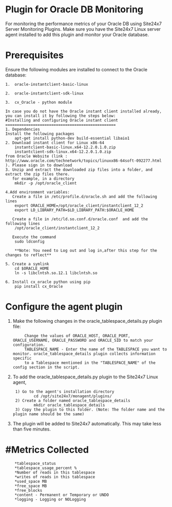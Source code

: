 Plugin for Oracle DB Monitoring
=====================================

For monitoring the performance metrics of your Oracle DB using Site24x7 Server Monitoring Plugins. Make sure you have the Site24x7 Linux server agent installed to add this plugin and monitor your Oracle database.
  

Prerequisites
=============

Ensure the following modules are installed to connect to the Oracle database:
    
    1. 	oracle-instantclient-basic-linux
	
	2.	oracle-instantclient-sdk-linux
	
    3.  cx_Oracle - python module
	
	In case you do not have the Oracle instant client installed already, you can install it by following the steps below:
	#Installing and configuring Oracle instant client
	================================================
	1. Dependencies
	Install the following packages
		apt-get install python-dev build-essential libaio1
	2. Download instant client for Linux x86-64 
		instantclient-basic-linux.x64-12.2.0.1.0.zip
		instantclient-sdk-linux.x64-12.2.0.1.0.zip  
	from Oracle Website (link : http://www.oracle.com/technetwork/topics/linuxx86-64soft-092277.html ). Please sign in to download
	3. Unzip and extract the downloaded zip files into a folder, and extract the zip files there.
	   for example, in a directory 
		mkdir -p /opt/oracle_client 
		
	4.Add environment variables:
   	   Create a file in /etc/profile.d/oracle.sh and add the following lines
		export ORACLE_HOME=/opt/oracle_client/instantclient_12_2
		export LD_LIBRARY_PATH=$LD_LIBRARY_PATH:$ORACLE_HOME
		
	   Create a file in /etc/ld.so.conf.d/oracle.conf  and add the following lines
		/opt/oracle_client/instantclient_12_2
	   	
	   Execute the command
		sudo ldconfig
		
		**Note: You need to Log out and log in,after this step for the changes to reflect**

	5. Create a symlink 
		cd $ORACLE_HOME
		ln -s libclntsh.so.12.1 libclntsh.so
		
	6. Install cx_oracle python using pip
		pip install cx_Oracle

Configure the agent plugin
==========================
 
1. Make the following changes in the oracle_tablespace_details.py plugin file:
            
            Change the values of ORACLE_HOST, ORACLE_PORT, ORACLE_USERNAME, ORACLE_PASSWORD and ORACLE_SID to match your configuration.
            TABLESPACE_NAME - Enter the name of the TABLESPACE you want to monitor. oracle_tablespace_details plugin collects information specific 
            to a Tablespace mentioned in the "TABLESPACE_NAME" of the config section in the script.
2. To add the oracle_tablespace_details.py plugin to the Site24x7 Linux agent,
            
        1) Go to the agent's installation directory
		        cd /opt/site24x7/monagent/plugins/
	    2) Create a folder named oracle_tablespace_details
		        mkdir oracle_tablespace_details
	    3) Copy the plugin to this folder. (Note: The folder name and the plugin name should be the same)
3. The plugin will be added to Site24x7 automatically. This may take less than five minutes.


#Metrics Collected
===================
		*tablespace_status
		*tablespace_usage_percent %
		*Number of reads in this tablespace
		*writes of reads in this tablespace
		*used_space MB
		*free_space MB
		*free_blocks
		*content - Permanent or Temporary or UNDO
		*logging - Logging or NOLogging

